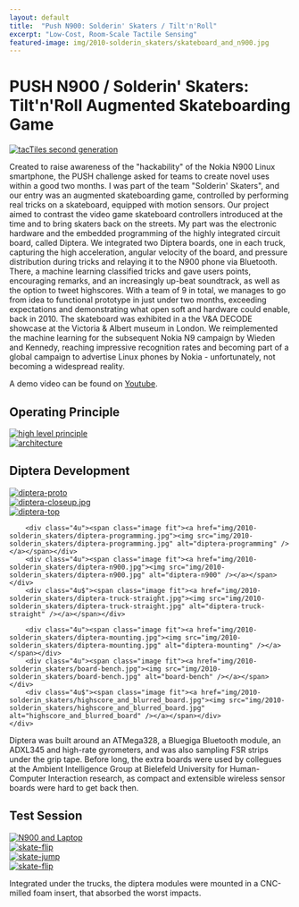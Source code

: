 ```yaml
---
layout: default
title:  "Push N900: Solderin' Skaters / Tilt'n'Roll"
excerpt: "Low-Cost, Room-Scale Tactile Sensing"
featured-image: img/2010-solderin_skaters/skateboard_and_n900.jpg
---
```


<h1>PUSH N900 / Solderin' Skaters: Tilt'n'Roll Augmented Skateboarding Game</h1>
<span class="image left"><a href="img/2010-solderin_skaters/skateboard_and_n900.jpg"><img src="img/2010-solderin_skaters/skateboard_and_n900.jpg" alt="tacTiles second generation" /></a></span>

Created to raise awareness of the "hackability" of the Nokia N900 Linux smartphone, the PUSH challenge asked for teams to create novel uses within a good two months. I was part of the team "Solderin' Skaters", and our entry was an augmented skateboarding game, controlled by performing real tricks on a skateboard, equipped with motion sensors.
Our project aimed to contrast the video game skateboard controllers introduced at the time and to bring skaters back on the streets.
My part was the electronic hardware and the embedded programming of the highly integrated circuit board, called Diptera.
We integrated two Diptera boards, one in each truck, capturing the high acceleration, angular velocity of the board, and pressure distribution during tricks and relaying it to the N900 phone via Bluetooth. There, a machine learning classified tricks and gave users points, encouraging remarks, and an increasingly up-beat soundtrack, as well as the option to tweet highscores. 
With a team of 9 in total, we manages to go from idea to functional prototype in just under two months, exceeding expectations and demonstrating what open soft and hardware could enable, back in 2010.
The skateboard was exhibited in a the V&A DECODE showcase at the Victoria &amp; Albert museum in London.
We reimplemented the machine learning for the subsequent Nokia N9 campaign by Wieden and Kennedy, reaching impressive recognition rates and becoming part of a global campaign to advertise Linux phones by Nokia - unfortunately, not becoming a widespread reality.

A demo video can be found on <a href="https://youtu.be/SFTRoslKSOE">Youtube</a>.

<h2>Operating Principle</h2>
<div class="box alt">
	<div class="row uniform">
		<div class="6u"><span class="image fit"><a href="img/2010-solderin_skaters/principle.jpg"><img src="img/2010-solderin_skaters/principle.jpg" alt="high level principle" /></a></span></div>
		<div class="6u$"><span class="image fit"><a href="img/2010-solderin_skaters/architecture.png"><img src="img/2010-solderin_skaters/architecture.png" alt="architecture" /></a></span></div>
	</div>
</div>

<h2>Diptera Development</h2>
<div class="box alt">
	<div class="row uniform">
		<div class="4u"><span class="image fit"><a href="img/2010-solderin_skaters/diptera-proto.jpg"><img src="img/2010-solderin_skaters/diptera-proto.jpg" alt="diptera-proto" /></a></span></div>
		<div class="4u"><span class="image fit"><a href="img/2010-solderin_skaters/diptera-closeup.jpg"><img src="img/2010-solderin_skaters/diptera-closeup.jpg" alt="diptera-closeup.jpg" /></a></span></div>
		<div class="4u$"><span class="image fit"><a href="img/2010-solderin_skaters/diptera-top.jpg"><img src="img/2010-solderin_skaters/diptera-top.jpg" alt="diptera-top" /></a></span></div>
		
		<div class="4u"><span class="image fit"><a href="img/2010-solderin_skaters/diptera-programming.jpg"><img src="img/2010-solderin_skaters/diptera-programming.jpg" alt="diptera-programming" /></a></span></div>
		<div class="4u"><span class="image fit"><a href="img/2010-solderin_skaters/diptera-n900.jpg"><img src="img/2010-solderin_skaters/diptera-n900.jpg" alt="diptera-n900" /></a></span></div>
		<div class="4u$"><span class="image fit"><a href="img/2010-solderin_skaters/diptera-truck-straight.jpg"><img src="img/2010-solderin_skaters/diptera-truck-straight.jpg" alt="diptera-truck-straight" /></a></span></div>

		<div class="4u"><span class="image fit"><a href="img/2010-solderin_skaters/diptera-mounting.jpg"><img src="img/2010-solderin_skaters/diptera-mounting.jpg" alt="diptera-mounting" /></a></span></div>
		<div class="4u"><span class="image fit"><a href="img/2010-solderin_skaters/board-bench.jpg"><img src="img/2010-solderin_skaters/board-bench.jpg" alt="board-bench" /></a></span></div>
		<div class="4u$"><span class="image fit"><a href="img/2010-solderin_skaters/highscore_and_blurred_board.jpg"><img src="img/2010-solderin_skaters/highscore_and_blurred_board.jpg" alt="highscore_and_blurred_board" /></a></span></div>
	</div>
</div>

Diptera was built around an ATMega328, a Bluegiga Bluetooth module, an ADXL345 and high-rate gyrometers, and was also sampling FSR strips under the grip tape. Before long, the extra boards were used by collegues at the Ambient Intelligence Group at Bielefeld University for Human-Computer Interaction research, as compact and extensible wireless sensor boards were hard to get back then.

<h2>Test Session</h2>
<div class="box alt">
	<div class="row uniform">
		<div class="3u"><span class="image fit"><a href="img/2010-solderin_skaters/n900-laptop.jpg"><img src="img/2010-solderin_skaters/n900-laptop.jpg" alt="N900 and Laptop"/></a></span></div>
		<div class="3u"><span class="image fit"><a href="img/2010-solderin_skaters/skate-flip.jpg"><img src="img/2010-solderin_skaters/skate-flip.jpg" alt="skate-flip" /></a></span></div>
		<div class="3u"><span class="image fit"><a href="img/2010-solderin_skaters/skate-jump.jpg"><img src="img/2010-solderin_skaters/skate-jump.jpg" alt="skate-jump" /></a></span></div>
		<div class="3u$"><span class="image fit"><a href="img/2010-solderin_skaters/skate-flip.jpg"><img src="img/2010-solderin_skaters/skate-flip.jpg" alt="skate-flip" /></a></span></div>
	</div>
</div>

Integrated under the trucks, the diptera modules were mounted in a CNC-milled foam insert, that absorbed the worst impacts.
